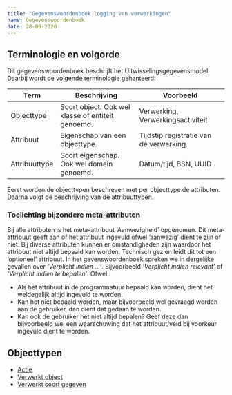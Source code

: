 ```yaml
---
title: "Gegevenswoordenboek logging van verwerkingen"
name: Gegevenswoordenboek
date: 28-09-2020
---
```

## Terminologie en volgorde
Dit gegevenswoordenboek beschrijft het Uitwisselingsgegevensmodel. Daarbij wordt de volgende terminologie gehanteerd:

|Term|Beschrijving|Voorbeeld|
|--|--|--|
|Objecttype|Soort object. Ook wel klasse of entiteit genoemd.|Verwerking, Verwerkingsactiviteit|
|Attribuut|Eigenschap van een objecttype.|Tijdstip registratie van de verwerking.|
|Attribuuttype|Soort eigenschap. Ook wel domein genoemd.|Datum/tijd, BSN, UUID|

Eerst worden de objecttypen beschreven met per objecttype de attributen. Daarna volgt de beschrijving van de attribuuttypen.

### Toelichting bijzondere meta-attributen
Bij alle attributen is het meta-attribuut ‘Aanwezigheid’ opgenomen. Dit meta-attribuut geeft aan of het attribuut ingevuld ofwel ’aanwezig’ dient te zijn of niet. Bij diverse attributen kunnen er omstandigheden zijn waardoor het attribuut niet altijd bepaald kan worden. Technisch gezien leidt dit tot een ‘optioneel’ attribuut.
In het gevenswoordenboek spreken we in dergelijke gevallen over *‘Verplicht indien …’*. Bijvoorbeeld *‘Verplicht indien relevant’* of *‘Verplicht indien te bepalen’*. Ofwel:
-	Als het attribuut in de programmatuur bepaald kan worden, dient het weldegelijk altijd ingevuld te worden.
-	Kan het niet bepaald worden, maar bijvoorbeeld wel gevraagd worden aan de gebruiker, dan dient dat gedaan te worden.
-	Kan ook de gebruiker het niet altijd bepalen? Geef deze dan bijvoorbeeld wel een waarschuwing dat het attribuut/veld bij voorkeur ingevuld dient te worden.

## Objecttypen
- [Actie](./objecttypen/Actie.md)
- [Verwerkt object](./objecttypen/Verwerkt_object.md)
- [Verwerkt soort gegeven](./objecttypen/Verwerkt_soort_gegeven.md)


